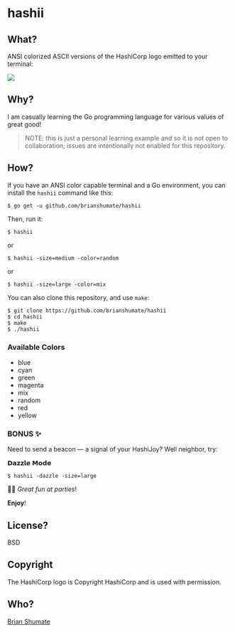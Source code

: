 # hashii

## What?

ANSI colorized ASCII versions of the HashiCorp logo emitted to your terminal:

![](https://github.com/brianshumate/hashii/blob/master/share/screenshot.png)

## Why?

I am casually learning the Go programming language for various values of great good!

> NOTE: this is just a personal learning example and so it is not open to collaboration; issues are intentionally not enabled for this repository.

## How?

If you have an ANSI color capable terminal and a Go environment, you can install the `hashii` command like this:

```
$ go get -u github.com/brianshumate/hashii
```

Then, run it:

```
$ hashii
```

or

```
$ hashii -size=medium -color=random
```

or

```
$ hashii -size=large -color=mix
```

You can also clone this repository, and use `make`:

```
$ git clone https://github.com/brianshumate/hashii
$ cd hashii
$ make
$ ./hashii
```

### Available Colors

- blue
- cyan
- green
- magenta
- mix
- random
- red
- yellow

### BONUS ✨

Need to send a beacon — a signal of your HashiJoy? Well neighbor, try:

𝗗𝗮𝘇𝘇𝗹𝗲 𝗠𝗼𝗱𝗲

```
$ hashii -dazzle -size=large
```

🎈🎉  *Great fun at parties*!

**Enjoy**!

## License?

BSD

## Copyright

The HashiCorp logo is Copyright HashiCorp and is used with permission.

## Who?

[Brian Shumate](https://github.com/brianshumate)
